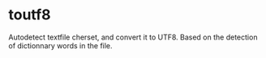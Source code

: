 # toutf8
Autodetect textfile cherset, and convert it to UTF8. Based on the detection of dictionnary words in the file.
